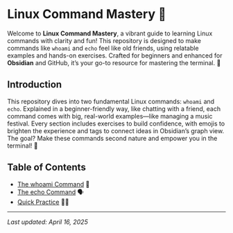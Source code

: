 # Linux Command Mastery 🐧

Welcome to **Linux Command Mastery**, a vibrant guide to learning Linux commands with clarity and fun! This repository is designed to make commands like `whoami` and `echo` feel like old friends, using relatable examples and hands-on exercises. Crafted for beginners and enhanced for **Obsidian** and GitHub, it’s your go-to resource for mastering the terminal. 🚀

## Introduction

This repository dives into two fundamental Linux commands: `whoami` and `echo`. Explained in a beginner-friendly way, like chatting with a friend, each command comes with big, real-world examples—like managing a music festival. Every section includes exercises to build confidence, with emojis to brighten the experience and tags to connect ideas in Obsidian’s graph view. The goal? Make these commands second nature and empower you in the terminal! 🌟

## Table of Contents

- [The whoami Command](https://github.com/IshtiakNihal/Learn-Linux-With-a-Noob/blob/d40f28fb42db78c41c4d61a529bde60ea8287b45/01%20-%20Terminal%20Rockstar%20Guide/1.1%20-%20whoami_Whos%20That%20User%20.markdown) 👤
- [The echo Command](https://github.com/IshtiakNihal/Learn-Linux-With-a-Noob/blob/d40f28fb42db78c41c4d61a529bde60ea8287b45/01%20-%20Terminal%20Rockstar%20Guide/1.2%20-%20echo_Shout%20It%20Out%20with%20echo.markdown) 🗣️
- [Quick Practice](https://github.com/IshtiakNihal/Learn-Linux-With-a-Noob/blob/d40f28fb42db78c41c4d61a529bde60ea8287b45/01%20-%20Terminal%20Rockstar%20Guide/Ex%20-%20practice_Jam%20Session%20Practice.markdown) 🏋️‍♂️

---

*Last updated: April 16, 2025*
